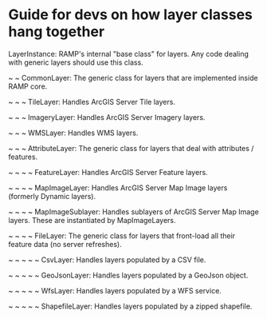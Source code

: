 # Guide for devs on how layer classes hang together

LayerInstance: RAMP's internal "base class" for layers. Any code dealing with generic layers should use this class.

~ ~ CommonLayer: The generic class for layers that are implemented inside RAMP core.

~ ~ ~ TileLayer: Handles ArcGIS Server Tile layers.

~ ~ ~ ImageryLayer: Handles ArcGIS Server Imagery layers.

~ ~ ~ WMSLayer: Handles WMS layers.

~ ~ ~ AttributeLayer: The generic class for layers that deal with attributes / features.

~ ~ ~ ~ FeatureLayer: Handles ArcGIS Server Feature layers.

~ ~ ~ ~ MapImageLayer: Handles ArcGIS Server Map Image layers (formerly Dynamic layers).

~ ~ ~ ~ MapImageSublayer: Handles sublayers of ArcGIS Server Map Image layers. These are instantiated by MapImageLayers.

~ ~ ~ ~ FileLayer: The generic class for layers that front-load all their feature data (no server refreshes).

~ ~ ~ ~ ~ CsvLayer: Handles layers populated by a CSV file.

~ ~ ~ ~ ~ GeoJsonLayer: Handles layers populated by a GeoJson object.

~ ~ ~ ~ ~ WfsLayer: Handles layers populated by a WFS service.

~ ~ ~ ~ ~ ShapefileLayer: Handles layers populated by a zipped shapefile.
